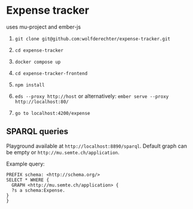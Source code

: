 # Expense tracker

uses mu-project and ember-js

1. `git clone git@github.com:wolfderechter/expense-tracker.git`

2. `cd expense-tracker`

3. `docker compose up`

4. `cd expense-tracker-frontend`

5. `npm install`

6. `eds --proxy http://host` or alternatively: `ember serve --proxy http://localhost:80/`

7. `go to localhost:4200/expense`

## SPARQL queries

Playground available at `http://localhost:8890/sparql`. Default graph can be empty or `http://mu.semte.ch/application`.

Example query:

```sparql
PREFIX schema: <http://schema.org/>
SELECT * WHERE {
  GRAPH <http://mu.semte.ch/application> {
  ?s a schema:Expense.
}
}
```
